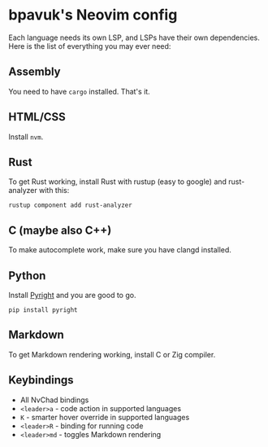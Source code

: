 # bpavuk's Neovim config

Each language needs its own LSP, and LSPs have their own dependencies. Here is
the list of everything you may ever need:

## Assembly

You need to have `cargo` installed. That's it.

## HTML/CSS

Install `nvm`.

## Rust

To get Rust working, install Rust with rustup (easy to google) and rust-analyzer with this:
```shell
rustup component add rust-analyzer
```

## C (maybe also C++)

To make autocomplete work, make sure you have clangd installed.

## Python

Install [Pyright](https://github.com/microsoft/pyright) and you are good to go.
```shell
pip install pyright
```

## Markdown

To get Markdown rendering working, install C or Zig compiler.

## Keybindings

- All NvChad bindings
- `<leader>a` - code action in supported languages
- `K` - smarter hover override in supported languages
- `<leader>R` - binding for running code
- `<leader>md` - toggles Markdown rendering

